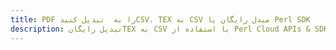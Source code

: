 ---title: PDF را به  تبدیل کنیدCSV، TEX به CSV مبدل رایگان یا Perl SDKdescription: تبدیل رایگانTEX به CSV با استفاده از Perl Cloud APIs & SDK همچنین اسناد PDF را در Cloud ایجاد، ویرایش و رندر کنید.---